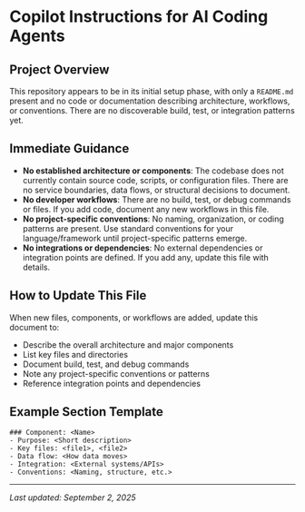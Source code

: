 # Copilot Instructions for AI Coding Agents

## Project Overview
This repository appears to be in its initial setup phase, with only a `README.md` present and no code or documentation describing architecture, workflows, or conventions. There are no discoverable build, test, or integration patterns yet.

## Immediate Guidance
- **No established architecture or components**: The codebase does not currently contain source code, scripts, or configuration files. There are no service boundaries, data flows, or structural decisions to document.
- **No developer workflows**: There are no build, test, or debug commands or files. If you add code, document any new workflows in this file.
- **No project-specific conventions**: No naming, organization, or coding patterns are present. Use standard conventions for your language/framework until project-specific patterns emerge.
- **No integrations or dependencies**: No external dependencies or integration points are defined. If you add any, update this file with details.

## How to Update This File
When new files, components, or workflows are added, update this document to:
- Describe the overall architecture and major components
- List key files and directories
- Document build, test, and debug commands
- Note any project-specific conventions or patterns
- Reference integration points and dependencies

## Example Section Template
```
### Component: <Name>
- Purpose: <Short description>
- Key files: <file1>, <file2>
- Data flow: <How data moves>
- Integration: <External systems/APIs>
- Conventions: <Naming, structure, etc.>
```

---
*Last updated: September 2, 2025*
